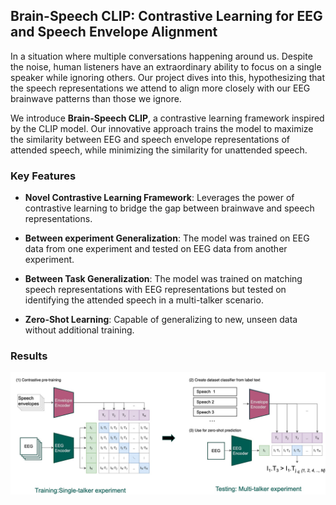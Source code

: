 
## Brain-Speech CLIP: Contrastive Learning for EEG and Speech Envelope Alignment

In a situation where multiple conversations happening around us. Despite the noise, human listeners have an extraordinary ability to focus on a single speaker while ignoring others. Our project dives into this, hypothesizing that the speech representations we attend to align more closely with our EEG brainwave patterns than those we ignore.

We introduce **Brain-Speech CLIP**, a contrastive learning framework inspired by the CLIP model. Our innovative approach trains the model to maximize the similarity between EEG and speech envelope representations of attended speech, while minimizing the similarity for unattended speech.

### Key Features
- **Novel Contrastive Learning Framework**: Leverages the power of contrastive learning to bridge the gap between brainwave and speech representations.

- **Between experiment Generalization**: The model was trained on EEG data from one experiment and tested on EEG data from another experiment.

- **Between Task Generalization**: The model was trained on matching speech representations with EEG representations but tested on identifying the attended speech in a multi-talker scenario.

- **Zero-Shot Learning**: Capable of generalizing to new, unseen data without additional training.

### Results

![Example Image](docs/images/brain_speech_clip.jpg)

